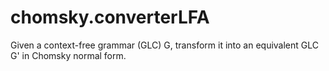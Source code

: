 # chomsky.converterLFA
Given a context-free grammar (GLC) G, transform it into an equivalent GLC G' in Chomsky normal form.
